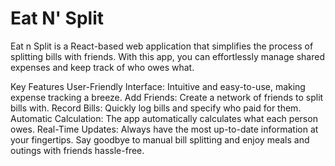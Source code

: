 # Eat N' Split

Eat n Split is a React-based web application that simplifies the process of splitting bills with friends. With this app, you can effortlessly manage shared expenses and keep track of who owes what.

Key Features
User-Friendly Interface: Intuitive and easy-to-use, making expense tracking a breeze.
Add Friends: Create a network of friends to split bills with.
Record Bills: Quickly log bills and specify who paid for them.
Automatic Calculation: The app automatically calculates what each person owes.
Real-Time Updates: Always have the most up-to-date information at your fingertips.
Say goodbye to manual bill splitting and enjoy meals and outings with friends hassle-free.
